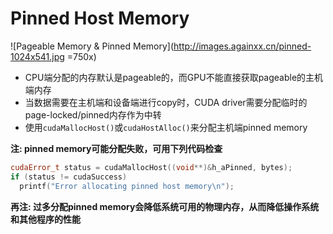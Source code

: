 # Pinned Host Memory

![Pageable Memory & Pinned Memory](http://images.againxx.cn/pinned-1024x541.jpg =750x)

* CPU端分配的内存默认是pageable的，而GPU不能直接获取pageable的主机端内存
* 当数据需要在主机端和设备端进行copy时，CUDA driver需要分配临时的page-locked/pinned内存作为中转
* 使用`cudaMallocHost()`或`cudaHostAlloc()`来分配主机端pinned memory

**注: pinned memory可能分配失败，可用下列代码检查**

```cpp
cudaError_t status = cudaMallocHost((void**)&h_aPinned, bytes);
if (status != cudaSuccess)
  printf("Error allocating pinned host memory\n");
```

**再注: 过多分配pinned memory会降低系统可用的物理内存，从而降低操作系统和其他程序的性能**
